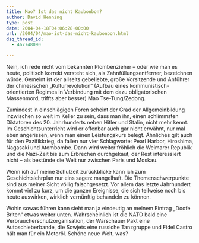 ```yaml
---
title: Mao? Ist das nicht Kaubonbon?
author: David Henning
type: post
date: 2004-04-18T04:06:28+00:00
url: /2004/04/mao-ist-das-nicht-kaubonbon.html
dsq_thread_id:
  - 467748090

---
```

Nein, ich rede nicht vom bekannten Plombenzieher &#8211; oder wie man es heute, politisch korrekt versteht sich, als Zahnfüllungsentferner, bezeichnen würde. Gemeint ist der allseits gebeliebte, große Vorsitzende und Anführer der chinesischen &#8222;Kulturrevolution&#8220; (Aufbau eines kommunistisch-orientierten Regimes in Verbindung mit dem dazu obligatorischen Massenmord, triffts aber besser) Mao Tse-Tung/Zedong.
  
Zumindest in einschlägigen Foren scheint der Grad der Allgemeinbildung inzwischen so weit im Keller zu sein, dass man ihn, einen schlimmsten Diktatoren des 20. Jahrhunderts neben Hitler und Stalin, nicht mehr kennt. Im Geschichtsunterricht wird er offenbar auch gar nicht erwähnt, nur mal eben angerissen, wenn man einen Leistungskurs belegt. Ähnliches gilt auch für den Pazifikkrieg, da fallen nur vier Schlagworte: Pearl Harbor, Hiroshima, Nagasaki und Atombombe. Dann wird weiter fröhlich die Weimarer Republik und die Nazi-Zeit bis zum Erbrechen durchgekaut, der Rest interessiert nicht &#8211; als bestünde die Welt nur zwischen Paris und Moskau.
  
Wenn ich auf meine Schulzeit zurückblicke kann ich zum Geschichtslehrplan nur eins sagen: mangelhaft. Die Themenschwerpunkte sind aus meiner Sicht völlig falschgesetzt. Vor allem das letzte Jahrhundert kommt viel zu kurz, um die ganzen Ereignisse, die sich teilweise noch bis heute auswirken, wirklich vernünftig behandeln zu können.
  
Wohin sowas führen kann sieht man ja eindeutig an meinem Eintrag &#8222;Doofe Briten&#8220; etwas weiter unten. Wahrscheinlich ist die NATO bald eine Verbraucherschutzorganisation, der Warschauer Pakt eine Autoschieberbande, die Sowjets eine russiche Tanzgruppe und Fidel Castro hält man für ein Motoröl. Schöne neue Welt, was?